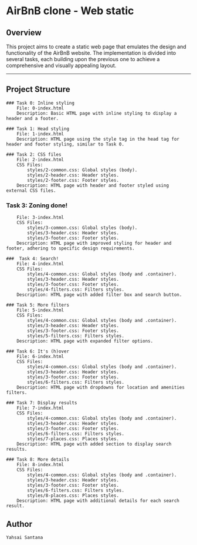 # AirBnB clone - Web static

## 0verview

This project aims to create a static web page that emulates the design and functionality of the AirBnB website. The implementation is divided into several tasks, each building upon the previous one to achieve a comprehensive and visually appealing layout.

---

## Project Structure

    ### Task 0: Inline styling
        File: 0-index.html
        Description: Basic HTML page with inline styling to display a header and a footer.

    ### Task 1: Head styling
        File: 1-index.html
        Description: HTML page using the style tag in the head tag for header and footer styling, similar to Task 0.

    ### Task 2: CSS files
        File: 2-index.html
        CSS Files:
            styles/2-common.css: Global styles (body).
            styles/2-header.css: Header styles.
            styles/2-footer.css: Footer styles.
        Description: HTML page with header and footer styled using external CSS files.

   ###  Task 3: Zoning done!
        File: 3-index.html
        CSS Files:
            styles/3-common.css: Global styles (body).
            styles/3-header.css: Header styles.
            styles/3-footer.css: Footer styles.
        Description: HTML page with improved styling for header and footer, adhering to specific design requirements.

    ###  Task 4: Search!
        File: 4-index.html
        CSS Files:
            styles/4-common.css: Global styles (body and .container).
            styles/3-header.css: Header styles.
            styles/3-footer.css: Footer styles.
            styles/4-filters.css: Filters styles.
        Description: HTML page with added filter box and search button.

    ### Task 5: More filters
        File: 5-index.html
        CSS Files:
            styles/4-common.css: Global styles (body and .container).
            styles/3-header.css: Header styles.
            styles/3-footer.css: Footer styles.
            styles/5-filters.css: Filters styles.
        Description: HTML page with expanded filter options.

    ### Task 6: It's (h)over
        File: 6-index.html
        CSS Files:
            styles/4-common.css: Global styles (body and .container).
            styles/3-header.css: Header styles.
            styles/3-footer.css: Footer styles.
            styles/6-filters.css: Filters styles.
        Description: HTML page with dropdowns for location and amenities filters.

    ### Task 7: Display results
        File: 7-index.html
        CSS Files:
            styles/4-common.css: Global styles (body and .container).
            styles/3-header.css: Header styles.
            styles/3-footer.css: Footer styles.
            styles/6-filters.css: Filters styles.
            styles/7-places.css: Places styles.
        Description: HTML page with added section to display search results.

    ### Task 8: More details
        File: 8-index.html
        CSS Files:
            styles/4-common.css: Global styles (body and .container).
            styles/3-header.css: Header styles.
            styles/3-footer.css: Footer styles.
            styles/6-filters.css: Filters styles.
            styles/8-places.css: Places styles.
        Description: HTML page with additional details for each search result.

## Author

    Yahsai Santana
